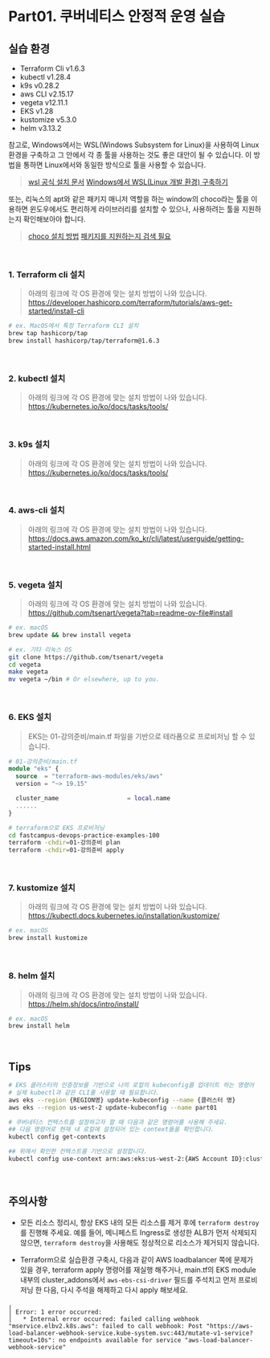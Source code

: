 # Part01. 쿠버네티스 안정적 운영 실습

## 실습 환경

- Terraform Cli v1.6.3
- kubectl v1.28.4
- k9s v0.28.2
- aws CLI v2.15.17
- vegeta v12.11.1
- EKS v1.28
- kustomize v5.3.0
- helm v3.13.2

참고로, Windows에서는 WSL(Windows Subsystem for Linux)을 사용하여 Linux 환경을 구축하고 그 안에서 각 종 툴을 사용하는 것도 좋은 대안이 될 수 있습니다. 이 방법을 통하면 Linux에서와 동일한 방식으로 툴을 사용할 수 있습니다.
> [wsl 공식 설치 문서](https://learn.microsoft.com/ko-kr/windows/wsl/install) 
[Windows에서 WSL(Linux 개발 환경) 구축하기](https://tech.cloud.nongshim.co.kr/2023/11/14/windows%EC%97%90%EC%84%9C-wsllinux-%EA%B0%9C%EB%B0%9C-%ED%99%98%EA%B2%BD-%EA%B5%AC%EC%B6%95%ED%95%98%EA%B8%B0/)

또는, 리눅스의 apt와 같은 패키지 매니저 역할을 하는 window의 choco라는 툴을 이용하면 윈도우에서도 편리하게 라이브러리를 설치할 수 있으나, 사용하려는 툴을 지원하는지 확인해보아야 합니다.
> [choco 설치 방법](https://chocolatey.org/install) 
[패키지를 지원하는지 검색 필요](https://community.chocolatey.org/packages)

<br>

### 1. Terraform cli 설치
> 아래의 링크에 각 OS 환경에 맞는 설치 방법이 나와 있습니다. 
https://developer.hashicorp.com/terraform/tutorials/aws-get-started/install-cli

```bash
# ex. MacOS에서 특정 Terraform CLI 설치
brew tap hashicorp/tap
brew install hashicorp/tap/terraform@1.6.3
```

<br>

### 2. kubectl 설치
> 아래의 링크에 각 OS 환경에 맞는 설치 방법이 나와 있습니다. 
https://kubernetes.io/ko/docs/tasks/tools/

<br>

### 3. k9s 설치
> 아래의 링크에 각 OS 환경에 맞는 설치 방법이 나와 있습니다. 
https://kubernetes.io/ko/docs/tasks/tools/

<br>

### 4. aws-cli 설치
> 아래의 링크에 각 OS 환경에 맞는 설치 방법이 나와 있습니다. 
https://docs.aws.amazon.com/ko_kr/cli/latest/userguide/getting-started-install.html

<br>

### 5. vegeta 설치
> 아래의 링크에 각 OS 환경에 맞는 설치 방법이 나와 있습니다. 
https://github.com/tsenart/vegeta?tab=readme-ov-file#install

```bash
# ex. macOS
brew update && brew install vegeta

# ex. 기타 리눅스 OS
git clone https://github.com/tsenart/vegeta
cd vegeta
make vegeta
mv vegeta ~/bin # Or elsewhere, up to you.
```

<br>

### 6. EKS 설치
> EKS는 01-강의준비/main.tf 파일을 기반으로 테라폼으로 프로비저닝 할 수 있습니다.

```terraform
# 01-강의준비/main.tf
module "eks" {
  source  = "terraform-aws-modules/eks/aws"
  version = "~> 19.15"

  cluster_name                   = local.name
  ......
}
```

```bash
# terraform으로 EKS 프로비저닝
cd fastcampus-devops-practice-examples-100
terraform -chdir=01-강의준비 plan
terraform -chdir=01-강의준비 apply
```

<br>

### 7. kustomize 설치
> 아래의 링크에 각 OS 환경에 맞는 설치 방법이 나와 있습니다. 
https://kubectl.docs.kubernetes.io/installation/kustomize/

```bash
# ex. macOS
brew install kustomize
```

<br>

### 8. helm 설치
> 아래의 링크에 각 OS 환경에 맞는 설치 방법이 나와 있습니다. 
https://helm.sh/docs/intro/install/

```bash
# ex. macOS
brew install helm
```

<br>

## Tips

```bash
# EKS 클러스터의 인증정보를 기반으로 나의 로컬의 kubeconfig를 업데이트 하는 명령어
# 실제 kubectl과 같은 CLI를 사용할 때 필요합니다.
aws eks --region {REGION명} update-kubeconfig --name {클러스터 명}
aws eks --region us-west-2 update-kubeconfig --name part01

# 쿠버네티스 컨텍스트를 설정하고자 할 때 다음과 같은 명령어를 사용해 주세요.
## 다음 명령어로 현재 내 로컬에 설정되어 있는 context들을 확인합니다.
kubectl config get-contexts

## 위에서 확인한 컨텍스트를 기반으로 설정합니다.
kubectl config use-context arn:aws:eks:us-west-2:{AWS Account ID}:cluster/part01
```

<br>

## 주의사항

- 모든 리소스 정리시, 항상 EKS 내의 모든 리소스를 제거 후에 `terraform destroy`를 진행해 주세요. 예를 들어, 메니페스트 Ingress로 생성한 ALB가 먼저 삭제되지 않으면, `terraform destroy`을 사용해도 정상적으로 리소스가 제거되지 않습니다.

- Terraform으로 실습환경 구축시, 다음과 같이 AWS loadbalancer 쪽에 문제가 있을 경우, terraform apply 명령어를 재실행 해주거나, main.tf의 EKS module 내부의 cluster_addons에서 `aws-ebs-csi-driver` 필드를 주석치고 먼저 프로비저닝 한 다음, 다시 주석을 해제하고 다시 apply 해보세요.
```text
╷
│ Error: 1 error occurred:
│ 	* Internal error occurred: failed calling webhook "mservice.elbv2.k8s.aws": failed to call webhook: Post "https://aws-load-balancer-webhook-service.kube-system.svc:443/mutate-v1-service?timeout=10s": no endpoints available for service "aws-load-balancer-webhook-service"
```
